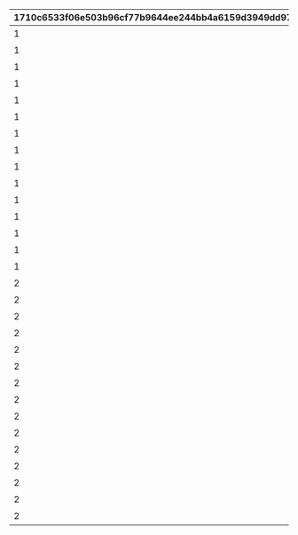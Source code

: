 |1710c6533f06e503b96cf77b9644ee244bb4a6159d3949dd970f584e39ee2434|82454cbef8544358ebe3c92ec786e25c9fef332392b1d123898d78f8073616e4|fa5cd46fd3cb281618b3b4b24e8584d2b399b759bc01b4927123bffb515e0ab9|8d0e5322d04f08c5d87e34a51351981cf7fc7a1bbb70b504de3357c65515a1be|815e4a363c4eff4cb0348b538722a4ff7157a08fe6028a3eef3f79333c479245|f46b7ee8bf2c4b4120661c37840059a750ccda25c8165a79437fe4a553c2bfcc|0b2516a0a1460e795be7fb5df022f6188656c0e4e97016418571dfdbd0851f57|78dccd237cd2f38f2bd75ee8d2fe66dd55e7bd439be3c3280bbbcf22162ecc2f|b68f90dd33da7d9bfe09a60a735dcdf8a7af05531ff8d729426f62cd91dd4c54|16908510557ef3d3c31dfbc652eda275ed7cc54a20597ee58cfc2a807da21f16|80327be51d1b4141ebc5e9e7e8d5872c8949fc4179aa82125a5e17df660fb6bc|
| --- | --- | --- | --- | --- | --- | --- | --- | --- | --- | --- |
|1|207300|0|10143105|0|10116111|1|0|10116|イワアライグマの生態メモ①|0|
|1|207300|0|0|0|10116112|2|0|10116|イワアライグマの生態メモ②|0|
|1|207300|0|0|0|10116113|3|0|10116|イワアライグマの生態メモ③|0|
|1|207300|0|0|0|10116114|4|0|10116|イワアライグマの生態メモ④|0|
|1|207300|91002|0|1|10116115|5|75|10116|洗い物のお師匠さま|8|
|1|207000|0|0|0|10116121|1|0|10116|ワッパダヌキの生態メモ①|0|
|1|207000|0|0|0|10116122|2|0|10116|ワッパダヌキの生態メモ②|0|
|1|207000|0|0|0|10116123|3|0|10116|ワッパダヌキの生態メモ③|0|
|1|207000|0|0|0|10116124|4|0|10116|ワッパダヌキの生態メモ④|0|
|1|207000|91002|0|1|10116125|5|75|10116|小さな再会と一化かし|8|
|1|305700|0|0|0|10116131|1|0|10116|ゴブリングレートの生態メモ①|0|
|1|305700|0|0|0|10116132|2|0|10116|ゴブリングレートの生態メモ②|0|
|1|305700|0|0|0|10116133|3|0|10116|ゴブリングレートの生態メモ③|0|
|1|305700|0|0|0|10116134|4|0|10116|ゴブリングレートの生態メモ④|0|
|1|305700|91002|0|1|10116135|5|75|10116|学びはまず形から|8|
|2|206900|0|10143105|0|10116211|1|0|10116|スリーピィオウルの生態メモ①|0|
|2|206900|0|0|0|10116212|2|0|10116|スリーピィオウルの生態メモ②|0|
|2|206900|0|0|0|10116213|3|0|10116|スリーピィオウルの生態メモ③|0|
|2|206900|0|0|0|10116214|4|0|10116|スリーピィオウルの生態メモ④|0|
|2|206900|91002|0|1|10116215|5|75|10116|天にも昇る寝心地|8|
|2|304600|0|0|0|10116221|1|0|10116|ライライの生態メモ①|0|
|2|304600|0|0|0|10116222|2|0|10116|ライライの生態メモ②|0|
|2|304600|0|0|0|10116223|3|0|10116|ライライの生態メモ③|0|
|2|304600|0|0|0|10116224|4|0|10116|ライライの生態メモ④|0|
|2|304600|91002|0|1|10116225|5|75|10116|それぞれの在り方を大切に|8|
|2|215300|0|0|0|10116231|1|0|10116|ニャットの生態メモ①|0|
|2|215300|0|0|0|10116232|2|0|10116|ニャットの生態メモ②|0|
|2|215300|0|0|0|10116233|3|0|10116|ニャットの生態メモ③|0|
|2|215300|0|0|0|10116234|4|0|10116|ニャットの生態メモ④|0|
|2|215300|91002|0|1|10116235|5|75|10116|あなたが教えてくれたこと|8|